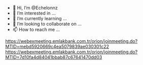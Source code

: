 - 👋 Hi, I’m @Echelonnz
- 👀 I’m interested in ...
- 🌱 I’m currently learning ...
- 💞️ I’m looking to collaborate on ...
- 📫 How to reach me ...

<!---
Echelonnz/Echelonnz is a ✨ special ✨ repository because its `README.md` (this file) appears on your GitHub profile.
You can click the Preview link to take a look at your changes.
--->

https://webexmeeting.emlakbank.com.tr/orion/joinmeeting.do?MTID=mebd5920669c4ea5079839ae030301c22
https://webexmeeting.emlakbank.com.tr/orion/joinmeeting.do?MTID=7d10fa4d84041bbab87c67641470dd03
